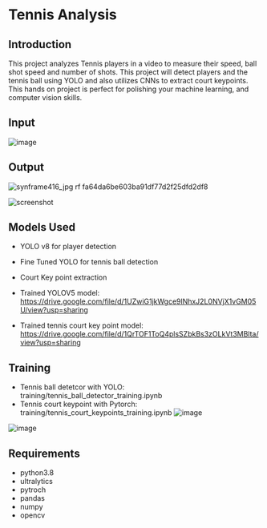 
# Tennis Analysis

## Introduction
This project analyzes Tennis players in a video to measure their speed, ball shot speed and number of shots. This project will detect players and the tennis ball using YOLO and also utilizes CNNs to extract court keypoints. This hands on project is perfect for polishing your machine learning, and computer vision skills. 

## Input 

![image](https://github.com/saiabhinay77/Tennis-Player-Analysis-with-YOLOv8/assets/85699213/204a4647-3a9a-425c-b15e-ff67d738baf8)


## Output 
![synframe416_jpg rf fa64da6be603ba91df77d2f25dfd2df8](https://github.com/saiabhinay77/Tennis-Player-Analysis-with-YOLOv8/assets/85699213/b5c6bc45-93ff-49e7-92b4-8b2494e4f1a1)

![screenshot](https://github.com/saiabhinay77/Tennis-Player-Analysis-with-YOLOv8/assets/85699213/36948c8b-d59b-468f-bd02-075275048e1b)








## Models Used
* YOLO v8 for player detection
* Fine Tuned YOLO for tennis ball detection
* Court Key point extraction

* Trained YOLOV5 model: https://drive.google.com/file/d/1UZwiG1jkWgce9lNhxJ2L0NVjX1vGM05U/view?usp=sharing
* Trained tennis court key point model: https://drive.google.com/file/d/1QrTOF1ToQ4plsSZbkBs3zOLkVt3MBlta/view?usp=sharing

## Training
* Tennis ball detetcor with YOLO: training/tennis_ball_detector_training.ipynb
* Tennis court keypoint with Pytorch: training/tennis_court_keypoints_training.ipynb
![image](https://github.com/saiabhinay77/Tennis-Player-Analysis-with-YOLOv8/assets/85699213/0fd887fc-af28-47eb-aa98-b8c270b73d77)



![image](https://github.com/saiabhinay77/Tennis-Player-Analysis-with-YOLOv8/assets/85699213/a4f3282a-8547-4a97-804c-31bf6e165717)



## Requirements
* python3.8
* ultralytics
* pytroch
* pandas
* numpy 
* opencv
